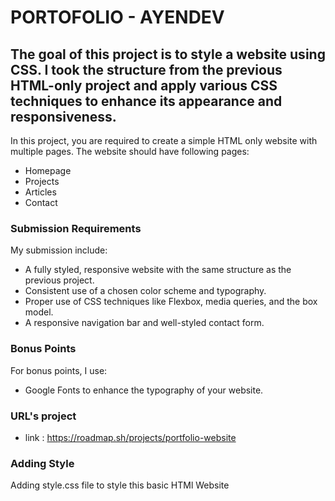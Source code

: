 # PORTOFOLIO - AYENDEV

The goal of this project is to style a website using CSS. 
I took the structure from the previous HTML-only project and apply various CSS techniques to enhance its appearance and responsiveness.
----------------------------------

In this project, you are required to create a simple HTML only website with multiple pages.
The website should have following pages:

- Homepage
- Projects
- Articles
- Contact


### Submission Requirements

My submission include:

- A fully styled, responsive website with the same structure as the previous project.
- Consistent use of a chosen color scheme and typography.
- Proper use of CSS techniques like Flexbox, media queries, and the box model.
- A responsive navigation bar and well-styled contact form.

### Bonus Points
For bonus points, I use:

- Google Fonts to enhance the typography of your website.

### URL's project
- link : https://roadmap.sh/projects/portfolio-website

### Adding Style
Adding style.css file to style this basic HTMl Website
